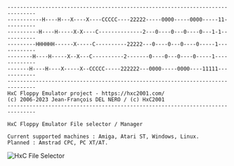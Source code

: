 	-------------------------------------------------------------------------------
	-----------H----H---X----X----CCCCC----22222-----0000-----0000-----11----------
	----------H----H-----X-X----C--------------2---0----0---0----0---1-1-----------
	---------HHHHHH------X-----C----------22222---0----0---0----0-----1------------
	--------H----H-----X--X---C----------2-------0----0---0----0-----1-------------
	-------H----H----X-----X--CCCCC-----222222---0000-----0000----11111------------
	-------------------------------------------------------------------------------
	HxC Floppy Emulator project - https://hxc2001.com/
	(c) 2006-2023 Jean-François DEL NERO / (c) HxC2001
	-------------------------------------------------------------------------------

	HxC Floppy Emulator File selector / Manager
	
	Current supported machines : Amiga, Atari ST, Windows, Linux.
	Planned : Amstrad CPC, PC XT/AT.

![HxC File Selector](https://raw.githubusercontent.com/jfdelnero/HXCFE_file_selector/master/doc/imgs/hxcselector_8x13B.png)
